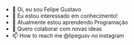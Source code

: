 - 👋 Oi, eu sou Felipe Gustavo
- 👀 Eu estou interessado em conhecimento!
- 🌱 Atualmente estou aprendendo Programação
- 💞️ Quero colaborar com novas ideas
- 📫 How to reach me @lipegusv no instagram

<!---
lipegusv/lipegusv is a ✨ special ✨ repository because its `README.md` (this file) appears on your GitHub profile.
You can click the Preview link to take a look at your changes.
--->
